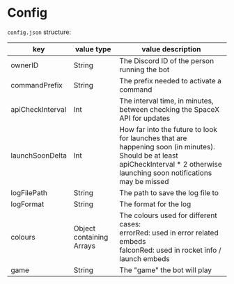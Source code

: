 # Config

`config.json` structure:

key | value type | value description
-|-|-
ownerID|String|The Discord ID of the person running the bot
commandPrefix|String|The prefix needed to activate a command
apiCheckInterval|Int|The interval time, in minutes, between checking the SpaceX API for updates
launchSoonDelta|Int|How far into the future to look for launches that are happening soon (in minutes). Should be at least apiCheckInterval * 2 otherwise launching soon notifications may be missed
logFilePath|String|The path to save the log file to
logFormat|String|The format for the log
colours|Object containing Arrays|The colours used for different cases:<br>errorRed: used in error related embeds<br>falconRed: used in rocket info / launch embeds
game|String|The "game" the bot will play